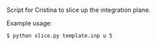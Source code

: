 Script for Cristina to slice up the integration plane.

Example usage:

```shell
$ python slice.py template.inp u 5
```
